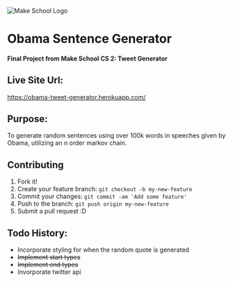 ![Make School Logo](obama_gif.gif)
# Obama Sentence Generator 
#### Final Project from Make School CS 2: Tweet Generator

## Live Site Url:
https://obama-tweet-generator.herokuapp.com/

## Purpose:
To generate random sentences using over 100k words in speeches given by Obama, utilizing an n order markov chain.

## Contributing
1. Fork it!
2. Create your feature branch: `git checkout -b my-new-feature`
3. Commit your changes: `git commit -am 'Add some feature'`
4. Push to the branch: `git push origin my-new-feature`
5. Submit a pull request :D

## Todo History:
* Incorporate styling for when the random quote is generated
* ~~Implement start types~~
* ~~Implement end types~~
* Invorporate twitter api

